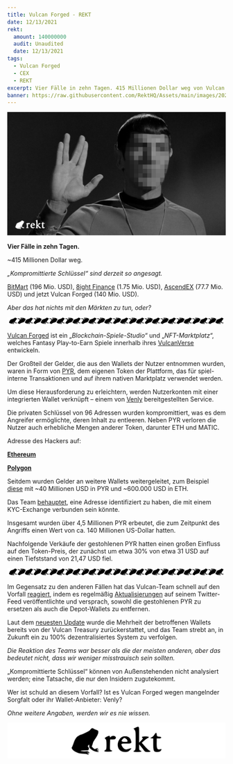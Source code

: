 ```yaml
---
title: Vulcan Forged - REKT
date: 12/13/2021
rekt:
  amount: 140000000
  audit: Unaudited
  date: 12/13/2021
tags:
  - Vulcan Forged
  - CEX
  - REKT
excerpt: Vier Fälle in zehn Tagen. 415 Millionen Dollar weg von Vulcan Forged. „Kompromittierte Schlüssel“ sind derzeit so angesagt.
banner: https://raw.githubusercontent.com/RektHQ/Assets/main/images/2021/12/vulcan-header.png
---
```

![](https://raw.githubusercontent.com/RektHQ/Assets/main/images/2021/12/vulcan-header.png)

**Vier Fälle in zehn Tagen.**

~415 Millionen Dollar weg.

_„Kompromittierte Schlüssel“ sind derzeit so angesagt._

[BitMart](https://rekt.news/bitmart-rekt/) (196 Mio. USD), [8ight Finance](https://rekt.news/8ight-finance-rekt/) (1.75 Mio. USD), [AscendEX](https://rekt.news/ascendex-rekt/) (77.7 Mio. USD) und jetzt Vulcan Forged (140 Mio. USD).

_Aber das hat nichts mit den Märkten zu tun, oder?_

![](https://raw.githubusercontent.com/RektHQ/Assets/main/images/2021/03/rekt-linebreak.png)

[Vulcan Forged](https://twitter.com/VulcanForged) ist ein „_Blockchain-Spiele-Studio_“ und „_NFT-Marktplatz_“, welches Fantasy Play-to-Earn Spiele innerhalb ihres [VulcanVerse](https://twitter.com/vulcanverse) entwickeln.

Der Großteil der Gelder, die aus den Wallets der Nutzer entnommen wurden, waren in Form von [PYR](https://www.coingecko.com/en/coins/vulcan-forged), dem eigenen Token der Plattform, das für spiel-interne Transaktionen und auf ihrem nativen Marktplatz verwendet werden.

Um diese Herausforderung zu erleichtern, werden Nutzerkonten mit einer integrierten Wallet verknüpft – einem von [Venly](https://www.venly.io/) bereitgestellten Service.

Die privaten Schlüssel von 96 Adressen wurden kompromittiert, was es dem Angreifer ermöglichte, deren Inhalt zu entleeren. Neben PYR verloren die Nutzer auch erhebliche Mengen anderer Token, darunter ETH und MATIC.

Adresse des Hackers auf:

**[Ethereum](https://etherscan.io/address/0x48ad05a3B73c9E7fAC5918857687d6A11d2c73B1)**

**[Polygon](https://polygonscan.com/address/0x48ad05a3B73c9E7fAC5918857687d6A11d2c73B1)**

Seitdem wurden Gelder an weitere Wallets weitergeleitet, zum Beispiel [diese](https://etherscan.io/address/0xe3cd90be37a79d9da86b5e14e2f6042cd0e53b66) mit ~40 Millionen USD in PYR und ~600.000 USD in ETH.

Das Team [behauptet](https://twitter.com/VulcanForged/status/1470209893114294282), eine Adresse identifiziert zu haben, die mit einem KYC-Exchange verbunden sein könnte.

Insgesamt wurden über 4,5 Millionen PYR erbeutet, die zum Zeitpunkt des Angriffs einen Wert von ca. 140 Millionen US-Dollar hatten.

Nachfolgende Verkäufe der gestohlenen PYR hatten einen großen Einfluss auf den Token-Preis, der zunächst um etwa 30% von etwa 31 USD auf einen Tiefststand von 21,47 USD fiel.

![](https://raw.githubusercontent.com/RektHQ/Assets/main/images/2021/03/rekt-linebreak.png)

Im Gegensatz zu den anderen Fällen hat das Vulcan-Team schnell auf den Vorfall [reagiert](https://twitter.com/VulcanForged/status/1470201106626224140), indem es regelmäßig [Aktualisierungen](https://twitter.com/VulcanForged/status/1470315106986827777) auf seinem Twitter-Feed veröffentlichte und versprach, sowohl die gestohlenen PYR zu ersetzen als auch die Depot-Wallets zu entfernen.

Laut dem [neuesten Update](https://twitter.com/VulcanForged/status/1470365117774770180) wurde die Mehrheit der betroffenen Wallets bereits von der Vulcan Treasury zurückerstattet, und das Team strebt an, in Zukunft ein zu 100% dezentralisiertes System zu verfolgen.

_Die Reaktion des Teams war besser als die der meisten anderen, aber das bedeutet nicht, dass wir weniger misstrauisch sein sollten._

„Kompromittierte Schlüssel“ können von Außenstehenden nicht analysiert werden; eine Tatsache, die nur den Insidern zugutekommt.

Wer ist schuld an diesem Vorfall? Ist es Vulcan Forged wegen mangelnder Sorgfalt oder ihr Wallet-Anbieter: Venly?

_Ohne weitere Angaben, werden wir es nie wissen._

![](https://raw.githubusercontent.com/RektHQ/Assets/main/images/2021/08/rekt-outline-conc.png)
